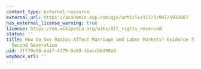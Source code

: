 ```yaml
---
content_type: external-resource
external_url: https://academic.oup.com/qje/article/117/3/997/1933067
has_external_license_warning: true
license: https://en.wikipedia.org/wiki/All_rights_reserved
status: ''
title: How Do Sex Ratios Affect Marriage and Labor Markets? Evidence from America's
  Second Generation
uid: 7ff79a56-ea1f-4779-9a69-36eccb6d98a9
wayback_url: ''
---
```

